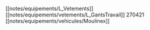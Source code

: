 [[notes/equipements/L_Vetements]] [[notes/equipements/vetements/L_GantsTravail]] 270421 [[notes/equipements/vehicules/Moulinex]]
